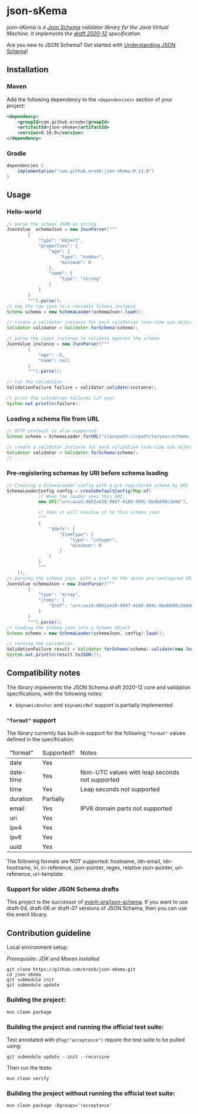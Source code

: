 # json-sKema

_json-sKema is a [Json Schema](https://json-schema.org/) validator library for the Java Virtual Machine. It implements the [draft 2020-12](https://json-schema.org/draft/2020-12/json-schema-validation.html) specification._

Are you new to JSON Schema? Get started with [Understanding JSON Schema](https://json-schema.org/understanding-json-schema/)!

## Installation

### Maven

Add the following dependency to the `<dependencies>` section of your project:

```xml
<dependency>
    <groupId>com.github.erosb</groupId>
    <artifactId>json-sKema</artifactId>
    <version>0.10.0</version>
</dependency>
```

### Gradle

```groovy
dependencies {
    implementation("com.github.erosb:json-sKema:0.11.0")
}
```

## Usage

### Hello-world

```java
// parse the schema JSON as string
JsonValue  schemaJson = new JsonParser("""
        {
            "type": "object",
            "properties": {
                "age": {
                    "type": "number",
                    "minimum": 0
                },
                "name": {
                    "type": "string"
                }
            }
        }
        """).parse();
// map the raw json to a reusable Schema instance
Schema schema = new SchemaLoader(schemaJson).load();

// create a validator instance for each validation (one-time use object) 
Validator validator = Validator.forSchema(schema);

// parse the input instance to validate against the schema
JsonValue instance = new JsonParser("""
        {
            "age": -5,
            "name": null
        }
        """).parse();

// run the validation
ValidationFailure failure = validator.validate(instance);

// print the validation failures (if any)
System.out.println(failure);
```

### Loading a schema file from URL

```java
// HTTP protocol is also supported
Schema schema = SchemaLoader.forURL("classpath:///path/to/your/schema.json").load();

// create a validator instance for each validation (one-time use object) 
Validator validator = Validator.forSchema(schema);
// ...
```

### Pre-registering schemas by URI before schema loading

```java
// Creating a SchemaLoader config with a pre-registered schema by URI
SchemaLoaderConfig config = createDefaultConfig(Map.of(
			// When the loader sees this URI,
			new URI("urn:uuid:d652a438-9897-4160-959c-bbdb690c3e0d"),

			// then it will resolve it to this schema json
			"""
			{
				"$defs": {
					"ItemType": {
						"type": "integer",
						"minimum": 0
					}
				}
			}
			"""
	));
// parsing the schema json, with a $ref to the above pre-configured URI
JsonValue schemaJson = new JsonParser("""
		{
			"type": "array",
			"items": {
				"$ref": "urn:uuid:d652a438-9897-4160-959c-bbdb690c3e0d#/$defs/ItemType"
			}
		}
		""").parse();
// loading the schema json into a Schema object
Schema schema = new SchemaLoader(schemaJson, config).load();

// running the validation
ValidationFailure result = Validator.forSchema(schema).validate(new JsonParser("[null]").parse());
System.out.println(result.toJSON());
```

## Compatibility notes

The library implements the JSON Schema draft 2020-12 core and validation specifications, with the following notes:
 * `$dynamicAnchor` and `$dynamicRef` support is partially implemented

### `"format"` support

The library currently has built-in support for the following `"format"` values defined in the specification:

<table>
    <thead>
        <tr>
            <td>"format"</td>
            <td>Supported?</td>
            <td>Notes</td>
        </tr>
    </thead>
<tbody>
    <tr>
        <td>date</td>
        <td>Yes</td>
        <td></td>
    </tr>
    <tr>
        <td>date-time</td>
        <td>Yes</td>
        <td>Non-UTC values with leap seconds not supported</td>
    </tr>
    <tr>
        <td>time</td>
        <td>Yes</td>
        <td>Leap seconds not supported</td>
    </tr>
    <tr>
        <td>duration</td>
        <td>Partially</td>
        <td></td>
    </tr>
    <tr>
        <td>email</td>
        <td>Yes</td>
        <td>IPV6 domain parts not supported</td>
    </tr>
    <tr>
        <td>uri</td>
        <td>Yes</td>
        <td></td>
    </tr>
    <tr>
        <td>ipv4</td>
        <td>Yes</td>
        <td></td>
    </tr>
    <tr>
        <td>ipv6</td>
        <td>Yes</td>
        <td></td>
    </tr>
    <tr>
        <td>uuid</td>
        <td>Yes</td>
        <td></td>
    </tr>
</tbody>
</table>

The following formats are NOT supported: hostname, idn-email, idn-hostname, iri, iri-reference, json-pointer, regex, relative-json-pointer, uri-reference, uri-template .


### Support for older JSON Schema drafts

This project is the successor of [everit-org/json-schema](https://github.com/everit-org/json-schema). If you want to use draft-04, draft-06 or draft-07 versions of JSON Schema, then you can use the everit library.


## Contribution guideline

Local environment setup:

_Prerequisite: JDK and Maven installed_

```
git clone https://github.com/erosb/json-sKema.git
cd json-sKema
git submodule init
git submodule update
```

### Building the project:

`mvn clean package`

### Building the project and running the official test suite:

Test annotated with `@Tag("acceptance")` require the test suite to be pulled using:

`git submodule update --init --recursive`

Then run the tests:

`mvn clean verify`

### Building the project without running the official test suite:
`mvn clean package -Dgroups='!acceptance'`
